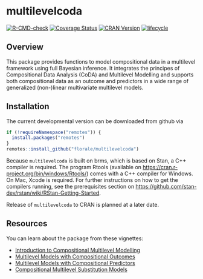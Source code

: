 

# multilevelcoda
<!-- badges: start -->
[![R-CMD-check](https://github.com/florale/multilevelcoda/workflows/R-CMD-check/badge.svg)](https://github.com/florale/multilevelcoda/actions)
[![Coverage Status](https://codecov.io/gh/florale/multilevelcoda/branch/main/graphs/badge.svg?branch=main)](https://codecov.io/github/florale/multilevelcoda?branch=master)
[![CRAN Version](https://www.r-pkg.org/badges/version/multilevelcoda)](https://cran.r-project.org/package=multilevelcoda)
[![lifecycle](https://lifecycle.r-lib.org/articles/figures/lifecycle-experimental.svg)](https://lifecycle.r-lib.org/articles/stages.html#experimental)
<!-- badges: end -->

## Overview

This package provides functions to model compositional data in 
a multilevel framework using full Bayesian inference.
It integrates the principes of Compositional Data Analysis (CoDA) 
and Multilevel Modelling and supports both compositional data as 
an outcome and predictors in a wide range of 
generalized (non-)linear multivariate multilevel models.

## Installation

The current developmental version can be downloaded from github via

```r
if (!requireNamespace("remotes")) {
  install.packages("remotes")
}
remotes::install_github("florale/multilevelcoda")
```

Because `multilevelcoda` is built on brms, which is based on Stan, a C++ compiler is required. 
The program Rtools (available on https://cran.r-project.org/bin/windows/Rtools/) comes with a C++ compiler for Windows. On Mac, Xcode is required. For further instructions on how to get the compilers running, see the prerequisites section on https://github.com/stan-dev/rstan/wiki/RStan-Getting-Started.

Release of `multilevelcoda` to CRAN is planned at a later date.

## Resources

You can learn about the package from these vignettes:

- [Introduction to Compositional Multilevel Modelling](https://florale.github.io/multilevelcoda/articles/introduction.html)
- [Multilevel Models with Compositional Outcomes](https://florale.github.io/multilevelcoda/articles/comp-outcome.html)
- [Multilevel Models with Compositional Predictors](https://florale.github.io/multilevelcoda/articles/comp-predictor.html)
- [Compositional Multilevel Substitution Models](https://florale.github.io/multilevelcoda/articles/substitution-model.html)
